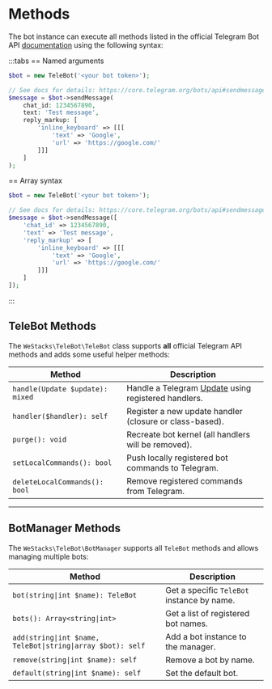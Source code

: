 # Methods

The bot instance can execute all methods listed in the official Telegram Bot API [documentation](https://core.telegram.org/bots/api#available-methods) using the following syntax:


:::tabs
== Named arguments
```php
$bot = new TeleBot('<your bot token>');

// See docs for details: https://core.telegram.org/bots/api#sendmessage
$message = $bot->sendMessage(
    chat_id: 1234567890,
    text: 'Test message',
    reply_markup: [
        'inline_keyboard' => [[[
            'text' => 'Google',
            'url' => 'https://google.com/'
        ]]]
    ]
);
```
== Array syntax
```php
$bot = new TeleBot('<your bot token>');

// See docs for details: https://core.telegram.org/bots/api#sendmessage
$message = $bot->sendMessage([
    'chat_id' => 1234567890,
    'text' => 'Test message',
    'reply_markup' => [
        'inline_keyboard' => [[[
            'text' => 'Google',
            'url' => 'https://google.com/'
        ]]]
    ]
]);
```
:::

## TeleBot Methods

The `WeStacks\TeleBot\TeleBot` class supports **all** official Telegram API methods and adds some useful helper methods:

| Method | Description |
|--------|-------------|
| `handle(Update $update): mixed` | Handle a Telegram [Update](https://core.telegram.org/bots/api#update) using registered handlers. |
| `handler($handler): self` | Register a new update handler (closure or class-based). |
| `purge(): void` | Recreate bot kernel (all handlers will be removed). |
| `setLocalCommands(): bool` | Push locally registered bot commands to Telegram. |
| `deleteLocalCommands(): bool` | Remove registered commands from Telegram. |

---

## BotManager Methods

The `WeStacks\TeleBot\BotManager` supports all `TeleBot` methods and allows managing multiple bots:

| Method | Description |
|--------|-------------|
| `bot(string\|int $name): TeleBot` | Get a specific `TeleBot` instance by name. |
| `bots(): Array<string\|int>` | Get a list of registered bot names. |
| `add(string\|int $name, TeleBot\|string\|array $bot): self` | Add a bot instance to the manager. |
| `remove(string\|int $name): self` | Remove a bot by name. |
| `default(string\|int $name): self` | Set the default bot. |
